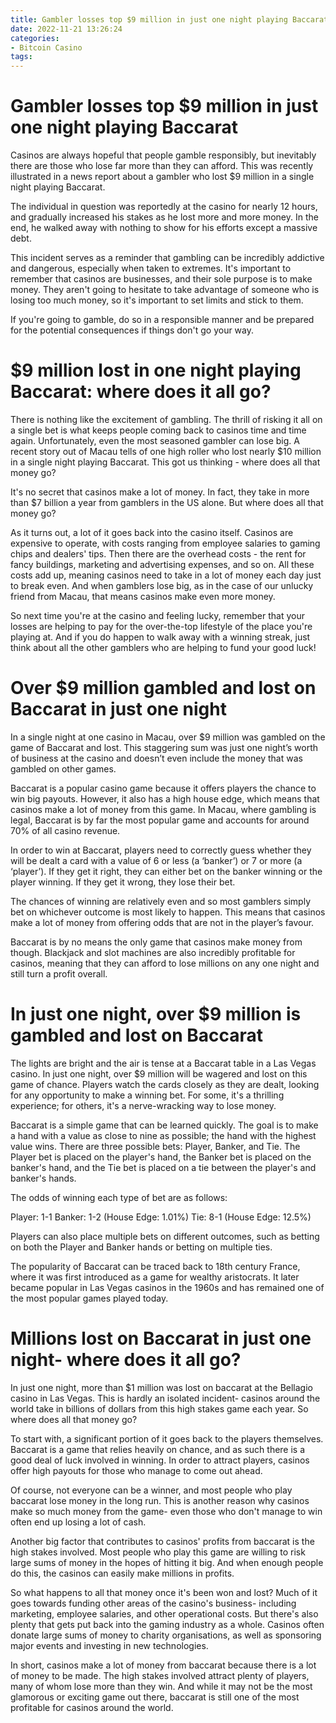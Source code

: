 ```yaml
---
title: Gambler losses top $9 million in just one night playing Baccarat 
date: 2022-11-21 13:26:24
categories:
- Bitcoin Casino
tags:
---
```



#  Gambler losses top $9 million in just one night playing Baccarat 

Casinos are always hopeful that people gamble responsibly, but inevitably there are those who lose far more than they can afford. This was recently illustrated in a news report about a gambler who lost $9 million in a single night playing Baccarat.

The individual in question was reportedly at the casino for nearly 12 hours, and gradually increased his stakes as he lost more and more money. In the end, he walked away with nothing to show for his efforts except a massive debt.

This incident serves as a reminder that gambling can be incredibly addictive and dangerous, especially when taken to extremes. It's important to remember that casinos are businesses, and their sole purpose is to make money. They aren't going to hesitate to take advantage of someone who is losing too much money, so it's important to set limits and stick to them.

If you're going to gamble, do so in a responsible manner and be prepared for the potential consequences if things don't go your way.

#  $9 million lost in one night playing Baccarat: where does it all go? 

There is nothing like the excitement of gambling. The thrill of risking it all on a single bet is what keeps people coming back to casinos time and time again. Unfortunately, even the most seasoned gambler can lose big.
A recent story out of Macau tells of one high roller who lost nearly $10 million in a single night playing Baccarat. This got us thinking - where does all that money go?

It's no secret that casinos make a lot of money. In fact, they take in more than $7 billion a year from gamblers in the US alone. But where does all that money go?

As it turns out, a lot of it goes back into the casino itself. Casinos are expensive to operate, with costs ranging from employee salaries to gaming chips and dealers' tips. Then there are the overhead costs - the rent for fancy buildings, marketing and advertising expenses, and so on.
All these costs add up, meaning casinos need to take in a lot of money each day just to break even. And when gamblers lose big, as in the case of our unlucky friend from Macau, that means casinos make even more money.

So next time you're at the casino and feeling lucky, remember that your losses are helping to pay for the over-the-top lifestyle of the place you're playing at. And if you do happen to walk away with a winning streak, just think about all the other gamblers who are helping to fund your good luck!

#  Over $9 million gambled and lost on Baccarat in just one night 

In a single night at one casino in Macau, over $9 million was gambled on the game of Baccarat and lost. This staggering sum was just one night’s worth of business at the casino and doesn’t even include the money that was gambled on other games.

Baccarat is a popular casino game because it offers players the chance to win big payouts. However, it also has a high house edge, which means that casinos make a lot of money from this game. In Macau, where gambling is legal, Baccarat is by far the most popular game and accounts for around 70% of all casino revenue.

In order to win at Baccarat, players need to correctly guess whether they will be dealt a card with a value of 6 or less (a ‘banker’) or 7 or more (a ‘player’). If they get it right, they can either bet on the banker winning or the player winning. If they get it wrong, they lose their bet.

The chances of winning are relatively even and so most gamblers simply bet on whichever outcome is most likely to happen. This means that casinos make a lot of money from offering odds that are not in the player’s favour.

Baccarat is by no means the only game that casinos make money from though. Blackjack and slot machines are also incredibly profitable for casinos, meaning that they can afford to lose millions on any one night and still turn a profit overall.

#  In just one night, over $9 million is gambled and lost on Baccarat 

The lights are bright and the air is tense at a Baccarat table in a Las Vegas casino. In just one night, over $9 million will be wagered and lost on this game of chance. Players watch the cards closely as they are dealt, looking for any opportunity to make a winning bet. For some, it's a thrilling experience; for others, it's a nerve-wracking way to lose money.

Baccarat is a simple game that can be learned quickly. The goal is to make a hand with a value as close to nine as possible; the hand with the highest value wins. There are three possible bets: Player, Banker, and Tie. The Player bet is placed on the player's hand, the Banker bet is placed on the banker's hand, and the Tie bet is placed on a tie between the player's and banker's hands.

The odds of winning each type of bet are as follows:

Player: 1-1
Banker: 1-2 (House Edge: 1.01%) 
Tie: 8-1 (House Edge: 12.5%)

Players can also place multiple bets on different outcomes, such as betting on both the Player and Banker hands or betting on multiple ties.

The popularity of Baccarat can be traced back to 18th century France, where it was first introduced as a game for wealthy aristocrats. It later became popular in Las Vegas casinos in the 1960s and has remained one of the most popular games played today.

#  Millions lost on Baccarat in just one night- where does it all go?

In just one night, more than $1 million was lost on baccarat at the Bellagio casino in Las Vegas. This is hardly an isolated incident- casinos around the world take in billions of dollars from this high stakes game each year. So where does all that money go?

To start with, a significant portion of it goes back to the players themselves. Baccarat is a game that relies heavily on chance, and as such there is a good deal of luck involved in winning. In order to attract players, casinos offer high payouts for those who manage to come out ahead.

Of course, not everyone can be a winner, and most people who play baccarat lose money in the long run. This is another reason why casinos make so much money from the game- even those who don't manage to win often end up losing a lot of cash.

Another big factor that contributes to casinos' profits from baccarat is the high stakes involved. Most people who play this game are willing to risk large sums of money in the hopes of hitting it big. And when enough people do this, the casinos can easily make millions in profits.

So what happens to all that money once it's been won and lost? Much of it goes towards funding other areas of the casino's business- including marketing, employee salaries, and other operational costs. But there's also plenty that gets put back into the gaming industry as a whole. Casinos often donate large sums of money to charity organisations, as well as sponsoring major events and investing in new technologies.

In short, casinos make a lot of money from baccarat because there is a lot of money to be made. The high stakes involved attract plenty of players, many of whom lose more than they win. And while it may not be the most glamorous or exciting game out there, baccarat is still one of the most profitable for casinos around the world.